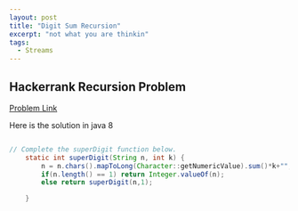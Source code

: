 ```yaml
---
layout: post
title: "Digit Sum Recursion"
excerpt: "not what you are thinkin"
tags:
  - Streams
---
```


## Hackerrank Recursion Problem

[Problem Link](https://www.hackerrank.com/challenges/recursive-digit-sum/problem)

Here is the solution in java 8

```java

// Complete the superDigit function below.
    static int superDigit(String n, int k) {
        n = n.chars().mapToLong(Character::getNumericValue).sum()*k+"";
        if(n.length() == 1) return Integer.valueOf(n);
        else return superDigit(n,1);

    }

```

